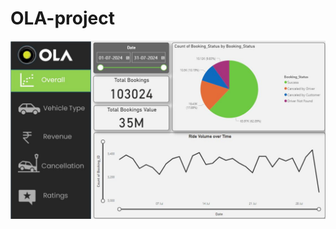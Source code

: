 # OLA-project
![image alt](https://github.com/Vedansh-Tyagi08/OLA-project/blob/c99c773138b02fc34948a68579efcd089b0805ac/Dashboard%20SS%201.JPG)
